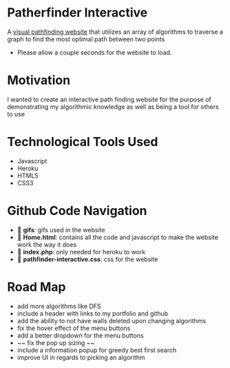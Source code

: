 # Patherfinder Interactive

A [visual pathfinding website](https://pathfinder-interactive.herokuapp.com/) that utilizes an array of algorithms to traverse a graph to find the most optimal path between two points
- Please allow a couple seconds for the website to load.

# Motivation

I wanted to create an interactive path finding website for the purpose of demonstrating my algorithmic knowledge as well as being a tool for others to use

# Technological Tools Used

- Javascript
- Heroku
- HTML5
- CSS3

# Github Code Navigation

- :file_folder: **gifs**: gifs used in the website
- :page_facing_up: **Home.html**: contains all the code and javascript to make the website work the way it does
- :page_facing_up: **index.php**: only needed for heroku to work
- :page_facing_up: **pathfinder-interactive.css**: css for the website

# Road Map

- add more algorithms like DFS
- include a header with links to my portfolio and github
- add the ability to not have walls deleted upon changing algorithms
- fix the hover effect of the menu buttons
- add a better dropdown for the menu buttons
- ~~ fix the pop up sizing ~~
- include a information popup for greedy best first search
- improve UI in regards to picking an algorithm
